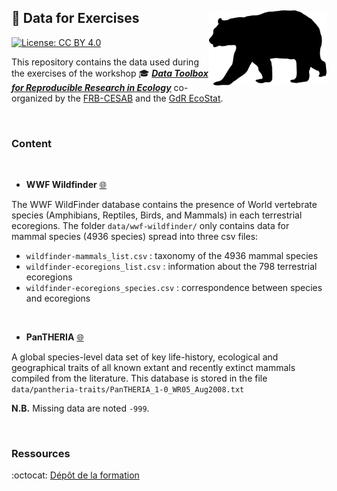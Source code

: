 ## :open_file_folder: Data for Exercises <img src="img/icon-ursus.png" height="120" align="right"/>

[![License: CC
BY 4.0](https://img.shields.io/badge/License-CC%20BY%204.0-lightgreen.svg)](https://choosealicense.com/licenses/cc-by-4.0/)


This repository contains the data used during the exercises of the workshop 
:mortar_board: 
[**_Data Toolbox for Reproducible Research in Ecology_**](https://rdatatoolbox.github.io) 
co-organized by the 
[FRB-CESAB](https://www.fondationbiodiversite.fr/en/about-the-foundation/le-cesab/) 
and the 
[GdR EcoStat](https://sites.google.com/site/gdrecostat/).


<br />

### Content

<br />

- **WWF Wildfinder** [:globe_with_meridians:](https://www.worldwildlife.org/pages/wildfinder-database)

The WWF WildFinder database contains the presence of World vertebrate species (Amphibians, Reptiles, Birds, and Mammals) in each terrestrial ecoregions. The folder `data/wwf-wildfinder/` only contains data for mammal species (4936 species) spread into three csv files:

  - `wildfinder-mammals_list.csv` : taxonomy of the 4936 mammal species
  - `wildfinder-ecoregions_list.csv` : information about the 798 terrestrial ecoregions
  - `wildfinder-ecoregions_species.csv` : correspondence between species and ecoregions

<br />

- **PanTHERIA** [:globe_with_meridians:](https://esajournals.onlinelibrary.wiley.com/doi/10.1890/08-1494.1)

A global species-level data set of key life-history, ecological and geographical traits of all known extant and recently extinct mammals compiled from the literature. This database is stored in the file  `data/pantheria-traits/PanTHERIA_1-0_WR05_Aug2008.txt`

**N.B.** Missing data are noted `-999`.

<br />


### Ressources

:octocat: [Dépôt de la formation](https://github.com/FRBCesab/datatoolbox)

